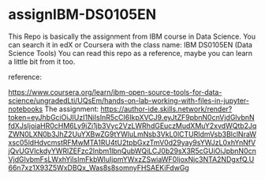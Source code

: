# assignIBM-DS0105EN
This Repo is basically the assignment from IBM course in Data Science.
You can search it in edX or Coursera with the class name: IBM DS0105EN (Data Science Tools)
You can read this repo as a reference, maybe you can learn a little bit from it too.

reference:

https://www.coursera.org/learn/ibm-open-source-tools-for-data-science/ungradedLti/UQsEm/hands-on-lab-working-with-files-in-jupyter-notebooks
The assignment:
https://author-ide.skills.network/render?token=eyJhbGciOiJIUzI1NiIsInR5cCI6IkpXVCJ9.eyJtZF9pbnN0cnVjdGlvbnNfdXJsIjoiaHR0cHM6Ly9jZi1jb3Vyc2VzLWRhdGEuczMudXMuY2xvdWQtb2JqZWN0LXN0b3JhZ2UuYXBwZG9tYWluLmNsb3VkL0lCTURldmVsb3BlclNraWxsc05ldHdvcmstRFMwMTA1RU4tU2tpbGxzTmV0d29yay9sYWJzL0xhYnNfVjQvUGVlckdyYWRlZEFzc2lnbm1lbnQubWQiLCJ0b29sX3R5cGUiOiJpbnN0cnVjdGlvbmFsLWxhYiIsImFkbWluIjpmYWxzZSwiaWF0IjoxNjc3NTA2NDgxfQ.U66n7xz1X93Z5WxDBQx_Was8s8somnyFHSAEKiFdwGg
